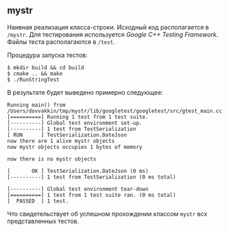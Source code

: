 ## mystr

Наивная реализация класса-строки. Исходный код располагается в ```/mystr```. Для тестирования используется *Google C++ Testing Framework*. Файлы теста располагаются в ```/test```. 

Процедура запуска тестов:
```
$ mkdir build && cd build
$ cmake .. && make
$ ./RunStringTest
```

В результате будет выведено примерно следующее: 
```
Running main() from /Users/dovvakkin/tmp/mystr/lib/googletest/googletest/src/gtest_main.cc
[==========] Running 1 test from 1 test suite.
[----------] Global test environment set-up.
[----------] 1 test from TestSerialization
[ RUN      ] TestSerialization.DateJson
now there are 1 alive mystr objects
now mystr objects occupies 1 bytes of memory

now there is no mystr objects

[       OK ] TestSerialization.DateJson (0 ms)
[----------] 1 test from TestSerialization (0 ms total)

[----------] Global test environment tear-down
[==========] 1 test from 1 test suite ran. (0 ms total)
[  PASSED  ] 1 test.
```
Что свидетельствует об успешном прохождении классом ```mystr``` всх представленных тестов.

